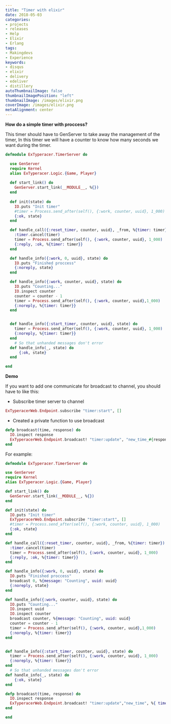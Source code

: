 ```yaml
---
title: "Timer with elixir"
date: 2018-05-03
categories:
- projects
- releases
- Help
- Elixir
- Erlang
tags:
- Makingdevs
- Experience
keywords:
- disqus
- elixir 
- delivery
- edeliver
- distillery 
autoThumbnailImage: false
thumbnailImagePosition: "left"
thumbnailImage: /images/elixir.png
coverImage: /images/elixir.png
metaAlignment: center
---
```


**How do a simple timer with proccess?**

<!--more-->
This timer should have to GenServer to take away the management of the timer, In this timer we will have a counter to know how many seconds we want during the timer.

```elixir
defmodule ExTyperacer.TimerServer do

  use GenServer
  require Kernel
  alias ExTyperacer.Logic.{Game, Player}
  
  def start_link() do
    GenServer.start_link(__MODULE__, %{})
  end
  
  def init(state) do
    IO.puts "Init timer"
    #timer = Process.send_after(self(), {:work, counter, uuid}, 1_000)
    {:ok, state}
  end

  def handle_call({:reset_timer, counter, uuid}, _from, %{timer: timer}) do
    :timer.cancel(timer)
    timer = Process.send_after(self(), {:work, counter, uuid}, 1_000)
    {:reply, :ok, %{timer: timer}}
  end

  def handle_info({:work, 0, uuid}, state) do
    IO.puts "Finished proccess"
    {:noreply, state}
  end

  def handle_info({:work, counter, uuid}, state) do
    IO.puts "Counting..."
    IO.inspect counter
    counter = counter - 1
    timer = Process.send_after(self(), {:work, counter, uuid},1_000)
    {:noreply, %{timer: timer}}
  end


  def handle_info({:start_timer, counter, uuid}, state) do
    timer = Process.send_after(self(), {:work, counter, uuid}, 1_000)
    {:noreply, %{timer: timer}}
  end
    # So that unhanded messages don't error
  def handle_info(_, state) do
      {:ok, state}
  end

end
```

**Demo**

<script src="https://asciinema.org/a/nNmUebs1toWoPjybvhVWSljwV.js" id="asciicast-nNmUebs1toWoPjybvhVWSljwV" async></script>


If you want to add one communicate for broadcast to channel, you should have to like this:

  * Subscribe timer server to channel
  ```elixir
  ExTyperacerWeb.Endpoint.subscribe "timer:start", []
  ```
  * Created a private function to use broadcast

  ```elixir
  defp broadcast(time, response) do
    IO.inspect response
    ExTyperacerWeb.Endpoint.broadcast! "timer:update", "new_time_#{response.uuid}", %{ response: response.message, time: time}
  end
  ```

  For example:


  ```elixir
  defmodule ExTyperacer.TimerServer do

  use GenServer
  require Kernel
  alias ExTyperacer.Logic.{Game, Player}
  
  def start_link() do
    GenServer.start_link(__MODULE__, %{})
  end
  
  def init(state) do
    IO.puts "Init timer"
    ExTyperacerWeb.Endpoint.subscribe "timer:start", []
    #timer = Process.send_after(self(), {:work, counter, uuid}, 1_000)
    {:ok, state}
  end

  def handle_call({:reset_timer, counter, uuid}, _from, %{timer: timer}) do
    :timer.cancel(timer)
    timer = Process.send_after(self(), {:work, counter, uuid}, 1_000)
    {:reply, :ok, %{timer: timer}}
  end

  def handle_info({:work, 0, uuid}, state) do
    IO.puts "Finished proccess"
    broadcast 0, %{message: "Counting", uuid: uuid}
    {:noreply, state}
  end

  def handle_info({:work, counter, uuid}, state) do
    IO.puts "Counting..."
    IO.inspect uuid
    IO.inspect counter
    broadcast counter, %{message: "Counting", uuid: uuid}
    counter = counter - 1
    timer = Process.send_after(self(), {:work, counter, uuid},1_000)
    {:noreply, %{timer: timer}}
  end


  def handle_info({:start_timer, counter, uuid}, state) do
    timer = Process.send_after(self(), {:work, counter, uuid}, 1_000)
    {:noreply, %{timer: timer}}
  end
    # So that unhanded messages don't error
  def handle_info(_, state) do
      {:ok, state}
  end

  defp broadcast(time, response) do
    IO.inspect response
    ExTyperacerWeb.Endpoint.broadcast! "timer:update","new_time", %{ time: time, response: response.message}
  end

end
  ```